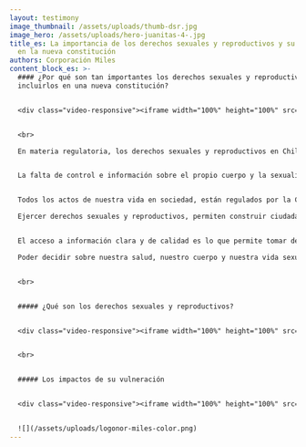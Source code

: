 ```yaml
---
layout: testimony
image_thumbnail: /assets/uploads/thumb-dsr.jpg
image_hero: /assets/uploads/hero-juanitas-4-.jpg
title_es: La importancia de los derechos sexuales y reproductivos y su inclusión
  en la nueva constitución
authors: Corporación Miles
content_block_es: >-
  #### ¿Por qué son tan importantes los derechos sexuales y reproductivos para
  incluirlos en una nueva constitución?


  <div class="video-responsive"><iframe width="100%" height="100%" src="https://www.youtube.com/embed/nMe9_Jxi528?rel=0&showinfo=0&autohide=1&modestbranding=1" title="YouTube video player" frameborder="0" allow="accelerometer; autoplay; clipboard-write; encrypted-media; gyroscope; picture-in-picture" allowfullscreen style="position:absolute; top:0; left: 0"></iframe></div>


  <br>

  En materia regulatoria, los derechos sexuales y reproductivos en Chile solo están regulados a nivel de decretos y algunas leyes. La Constitución actual no se encuentra consagrada con ninguna norma que haga referencia a algún aspecto de los derechos reproductivos, lo que dificulta y debilita la protección y seguridad de las personas.


  La falta de control e información sobre el propio cuerpo y la sexualidad tienen un tremendo impacto especialmente en la vida de mujeres y niñas, que día a día ven vulnerados sus derechos al no tener una ley integral contra la violencia de género.


  Todos los actos de nuestra vida en sociedad, están regulados por la Constitución. La oportunidad de incorporar la consagración de los derechos sexuales y reproductivos en un nuevo texto constitucional contribuye a la reivindicación de las mujeres como sujetas plenas de derecho.

  Ejercer derechos sexuales y reproductivos, permiten construir ciudadanía asumiendo los derechos y las responsabilidades que las personas tienen respecto a estos temas.


  El acceso a información clara y de calidad es lo que permite tomar decisiones libres e informadas más en el plano de la vida sexual y reproductiva que es un ámbito de la vida crucial para la dignidad humana.

  Poder decidir sobre nuestra salud, nuestro cuerpo y nuestra vida sexual es un derecho humano que debe garantizar autonomía, goce, información, derecho a decidir y plenitud.


  <br>


  ##### ¿Qué son los derechos sexuales y reproductivos?


  <div class="video-responsive"><iframe width="100%" height="100%" src="https://www.youtube.com/embed/NNNPc_VsiX8?rel=0&showinfo=0&autohide=1&modestbranding=1" title="YouTube video player" frameborder="0" allow="accelerometer; autoplay; clipboard-write; encrypted-media; gyroscope; picture-in-picture" allowfullscreen style="position:absolute; top:0; left: 0"></iframe></div>


  <br>


  ##### Los impactos de su vulneración


  <div class="video-responsive"><iframe width="100%" height="100%" src="https://www.youtube.com/embed/E82NoVfRY7g?rel=0&showinfo=0&autohide=1&modestbranding=1" title="YouTube video player" frameborder="0" allow="accelerometer; autoplay; clipboard-write; encrypted-media; gyroscope; picture-in-picture" allowfullscreen style="position:absolute; top:0; left: 0"></iframe></div><br>


  ![](/assets/uploads/logonor-miles-color.png)
---
```

